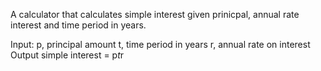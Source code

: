 A calculator that calculates simple interest given prinicpal, annual rate interest and time period in years.

Input:
p, principal amount
t, time period in years 
r, annual rate on interest 
Output
simple interest = p*t*r

